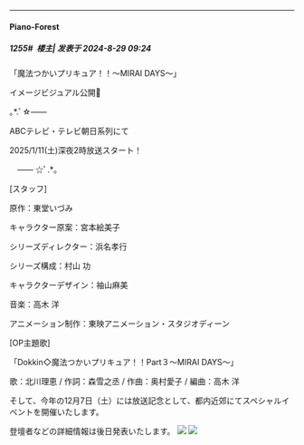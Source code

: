 ﻿
*****

####  Piano-Forest  
##### 1255#         楼主| 发表于 2024-8-29 09:24

「魔法つかいプリキュア！！～MIRAI DAYS～」

イメージビジュアル公開💫

｡*.ﾟ☆—―

ABCテレビ・テレビ朝日系列にて

2025/1/11(土)深夜2時放送スタート！

　—― ☆ﾟ.*｡

[スタッフ]

原作：東堂いづみ

キャラクター原案：宮本絵美子

シリーズディレクター：浜名孝行

シリーズ構成：村山 功

キャラクターデザイン：袖山麻美

音楽：高木 洋

アニメーション制作：東映アニメーション・スタジオディーン

[OP主題歌]

「Dokkin◇魔法つかいプリキュア！！Part３～MIRAI DAYS～」

歌：北川理恵 / 作詞：森雪之丞 / 作曲：奥村愛子 / 編曲：高木 洋

そして、今年の12月7日（土）には放送記念として、都内近郊にてスペシャルイベントを開催いたします。

登壇者などの詳細情報は後日発表いたします。
<img src="https://p.sda1.dev/19/5a5456c7ca7eb9b762970db98b80e491/20240829_092100.jpg" referrerpolicy="no-referrer">
<img src="https://p.sda1.dev/19/537633a66cd81c877ee2e513bcc852af/20240829_092101.jpg" referrerpolicy="no-referrer">

